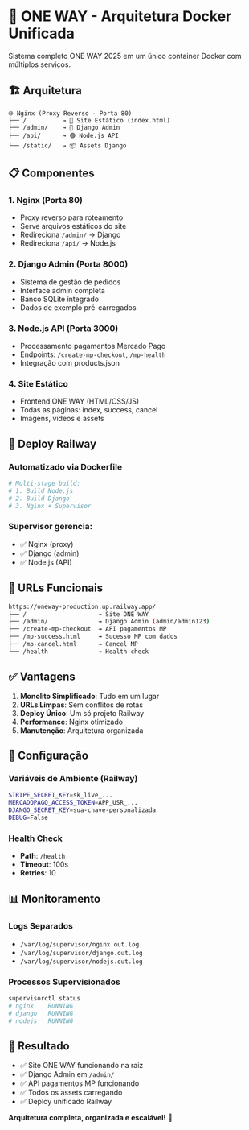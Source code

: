 # 🐳 ONE WAY - Arquitetura Docker Unificada

Sistema completo ONE WAY 2025 em um único container Docker com múltiplos serviços.

## 🏗️ **Arquitetura**

```
🌐 Nginx (Proxy Reverso - Porta 80)
├── /          → 📄 Site Estático (index.html)
├── /admin/    → 🐍 Django Admin
├── /api/      → 🟢 Node.js API  
└── /static/   → 📦 Assets Django
```

## 📋 **Componentes**

### **1. Nginx (Porta 80)**
- Proxy reverso para roteamento
- Serve arquivos estáticos do site
- Redireciona `/admin/` → Django
- Redireciona `/api/` → Node.js

### **2. Django Admin (Porta 8000)**
- Sistema de gestão de pedidos
- Interface admin completa
- Banco SQLite integrado
- Dados de exemplo pré-carregados

### **3. Node.js API (Porta 3000)**
- Processamento pagamentos Mercado Pago
- Endpoints: `/create-mp-checkout`, `/mp-health`
- Integração com products.json

### **4. Site Estático**
- Frontend ONE WAY (HTML/CSS/JS)
- Todas as páginas: index, success, cancel
- Imagens, vídeos e assets

## 🚀 **Deploy Railway**

### **Automatizado via Dockerfile**
```dockerfile
# Multi-stage build:
# 1. Build Node.js
# 2. Build Django  
# 3. Nginx + Supervisor
```

### **Supervisor gerencia:**
- ✅ Nginx (proxy)
- ✅ Django (admin)
- ✅ Node.js (API)

## 🔗 **URLs Funcionais**

```bash
https://oneway-production.up.railway.app/
├── /                    → Site ONE WAY
├── /admin/              → Django Admin (admin/admin123)
├── /create-mp-checkout  → API pagamentos MP
├── /mp-success.html     → Sucesso MP com dados
├── /mp-cancel.html      → Cancel MP
└── /health              → Health check
```

## ✅ **Vantagens**

1. **Monolito Simplificado**: Tudo em um lugar
2. **URLs Limpas**: Sem conflitos de rotas
3. **Deploy Único**: Um só projeto Railway
4. **Performance**: Nginx otimizado
5. **Manutenção**: Arquitetura organizada

## 🔧 **Configuração**

### **Variáveis de Ambiente (Railway)**
```bash
STRIPE_SECRET_KEY=sk_live_...
MERCADOPAGO_ACCESS_TOKEN=APP_USR_...
DJANGO_SECRET_KEY=sua-chave-personalizada
DEBUG=False
```

### **Health Check**
- **Path**: `/health`
- **Timeout**: 100s
- **Retries**: 10

## 📊 **Monitoramento**

### **Logs Separados**
- `/var/log/supervisor/nginx.out.log`
- `/var/log/supervisor/django.out.log`  
- `/var/log/supervisor/nodejs.out.log`

### **Processos Supervisionados**
```bash
supervisorctl status
# nginx    RUNNING
# django   RUNNING  
# nodejs   RUNNING
```

## 🎯 **Resultado**

- ✅ Site ONE WAY funcionando na raiz
- ✅ Django Admin em `/admin/`
- ✅ API pagamentos MP funcionando
- ✅ Todos os assets carregando
- ✅ Deploy unificado Railway

**Arquitetura completa, organizada e escalável!** 🚀